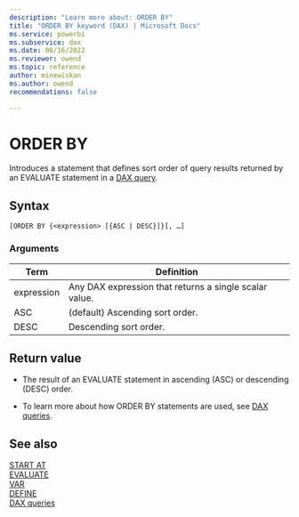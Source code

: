 ```yaml
---
description: "Learn more about: ORDER BY"
title: "ORDER BY keyword (DAX) | Microsoft Docs"
ms.service: powerbi 
ms.subservice: dax 
ms.date: 08/16/2022
ms.reviewer: owend
ms.topic: reference
author: minewiskan
ms.author: owend 
recommendations: false

---
```

# ORDER BY
  
Introduces a statement that defines sort order of query results returned by an EVALUATE statement in a [DAX query](dax-queries.md).

## Syntax  
  
```dax
[ORDER BY {<expression> [{ASC | DESC}]}[, …]  
```
  
### Arguments
  
|Term|Definition|  
|--------|--------------|  
|expression|Any DAX expression that returns a single scalar value.|  
|ASC|(default) Ascending sort order.|  
|DESC|Descending sort order.|  
  
## Return value

- The result of an EVALUATE statement in ascending (ASC) or descending (DESC) order.

- To learn more about how ORDER BY statements are used, see [DAX queries](dax-queries.md).

## See also

[START AT](startat-statement-dax.md)  
[EVALUATE](evaluate-statement-dax.md)  
[VAR](var-dax.md)  
[DEFINE](define-statement-dax.md)  
[DAX queries](dax-queries.md)  